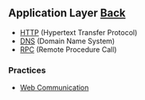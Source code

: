 ## Application Layer [Back](./../Network.md)

- [HTTP](./http/http.md) (Hypertext Transfer Protocol)
- [DNS](./dns/dns.md) (Domain Name System)
- [RPC](./rpc/rpc.md) (Remote Procedure Call)

### Practices

- [Web Communication](./web/web.md) 
